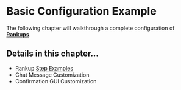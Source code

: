 # Basic Configuration Example

The following chapter will walkthrough a complete configuration of [**Rankups**](../Core-Files/Rankups-and-prestiges.md).

## Details in this chapter...
- Rankup [Step Examples](../Basic-Configuration-Example/Your-first-rank.md#first-example)
- Chat Message Customization
- Confirmation GUI Customization
